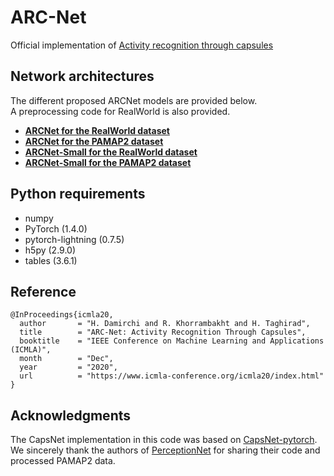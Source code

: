 # ARC-Net
Official implementation of [Activity recognition through capsules](https://arxiv.org/abs/2007.03063)

## Network architectures
The different proposed ARCNet models are provided below. <br />
A preprocessing code for RealWorld is also provided.

 - [**ARCNet for the RealWorld dataset**](/ARCNet-Large-RealWorld.ipynb)
 - [**ARCNet for the PAMAP2 dataset**](/ARCNet-Large-PAMAP.ipynb)
 - [**ARCNet-Small for the RealWorld dataset**](/ARCNet-Small-RealWord.ipynb)
 - [**ARCNet-Small for the PAMAP2 dataset**](/ARCNet-Small-PAMAP.ipynb)
 
## Python requirements 

* numpy 
* PyTorch (1.4.0)
* pytorch-lightning (0.7.5)
* h5py (2.9.0)
* tables (3.6.1)
 
## Reference
````
@InProceedings{icmla20,
  author       = "H. Damirchi and R. Khorrambakht and H. Taghirad",
  title        = "ARC-Net: Activity Recognition Through Capsules",
  booktitle    = "IEEE Conference on Machine Learning and Applications (ICMLA)",
  month        = "Dec",
  year         = "2020",
  url          = "https://www.icmla-conference.org/icmla20/index.html"
}
````

## Acknowledgments
The CapsNet implementation in this code was based on [CapsNet-pytorch](https://github.com/adambielski/CapsNet-pytorch).<br/>
We sincerely thank the authors of [PerceptionNet](https://arxiv.org/abs/1811.00170) for sharing their code and processed PAMAP2 data.
